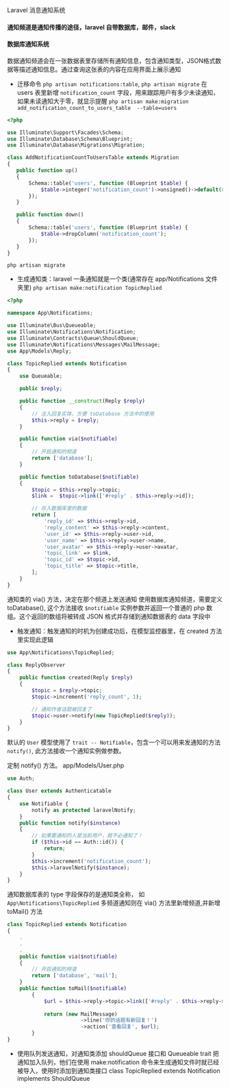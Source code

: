 Laravel 消息通知系统

#### 通知频道是通知传播的途径，laravel 自带数据库，邮件，slack

#### 数据库通知系统
数据通知频道会在一张数据表里存储所有通知信息，包含通知类型，JSON格式数据等描述通知信息。通过查询这张表的内容在应用界面上展示通知

* 迁移命令 `php artisan notifications:table`, `php artisan migrate`
  在 users 表里新增 `notification_count` 字段，用来跟踪用户有多少未读通知，如果未读通知大于零，就显示提醒
  `php artisan make:migration add_notification_count_to_users_table  --table=users`
  
 ```php
<?php

use Illuminate\Support\Facades\Schema;
use Illuminate\Database\Schema\Blueprint;
use Illuminate\Database\Migrations\Migration;

class AddNotificationCountToUsersTable extends Migration
{
    public function up()
    {
        Schema::table('users', function (Blueprint $table) {
            $table->integer('notification_count')->unsigned()->default(0);
        });
    }

    public function down()
    {
        Schema::table('users', function (Blueprint $table) {
            $table->dropColumn('notification_count');
        });
    }
}
```

  `php artisan migrate`

* 生成通知类：laravel 一条通知就是一个类(通常存在 app/Notifications 文件夹里) `php artisan make:notification TopicReplied`

```php
<?php

namespace App\Notifications;

use Illuminate\Bus\Queueable;
use Illuminate\Notifications\Notification;
use Illuminate\Contracts\Queue\ShouldQueue;
use Illuminate\Notifications\Messages\MailMessage;
use App\Models\Reply;

class TopicReplied extends Notification
{
    use Queueable;

    public $reply;

    public function __construct(Reply $reply)
    {
        // 注入回复实体，方便 toDatabase 方法中的使用
        $this->reply = $reply;
    }

    public function via($notifiable)
    {
        // 开启通知的频道
        return ['database'];
    }

    public function toDatabase($notifiable)
    {
        $topic = $this->reply->topic;
        $link =  $topic->link(['#reply' . $this->reply->id]);

        // 存入数据库里的数据
        return [
            'reply_id' => $this->reply->id,
            'reply_content' => $this->reply->content,
            'user_id' => $this->reply->user->id,
            'user_name' => $this->reply->user->name,
            'user_avatar' => $this->reply->user->avatar,
            'topic_link' => $link,
            'topic_id' => $topic->id,
            'topic_title' => $topic->title,
        ];
    }
}
```

通知类的 via() 方法，决定在那个频道上发送通知
使用数据库通知频道，需要定义 toDatabase(), 这个方法接收 `$notifiable` 实例参数并返回一个普通的 php 数组。这个返回的数组将被转成 JSON 格式并存储到通知数据表的 data 字段中

* 触发通知：触发通知的时机为创建成功后，在模型监控器里，在 created 方法里实现此逻辑
```php
use App\Notifications\TopicReplied;

class ReplyObserver
{
    public function created(Reply $reply)
    {
        $topic = $reply->topic;
        $topic->increment('reply_count', 1);

        // 通知作者话题被回复了
        $topic->user->notify(new TopicReplied($reply));
    }
}
```

默认的 `User` 模型使用了 `trait -- Notifiable`，包含一个可以用来发通知的方法 `notify()`, 此方法接收一个通知实例做参数。

定制 notify() 方法。
app/Models/User.php
```php
use Auth;

class User extends Authenticatable
{
    use Notifiable {
        notify as protected laravelNotify;
    }
    public function notify($instance)
    {
        // 如果要通知的人是当前用户，就不必通知了！
        if ($this->id == Auth::id()) {
            return;
        }
        $this->increment('notification_count');
        $this->laravelNotify($instance);
    }
}
```

通知数据库表的 type 字段保存的是通知类全称， 如 `App\Notifications\TopicReplied`
多频道通知则在 via() 方法里新增频道,并新增 toMail() 方法

```php
class TopicReplied extends Notification
{
    .
    .
    .
    public function via($notifiable)
    {
        // 开启通知的频道
        return ['database', 'mail'];
    }
    public function toMail($notifiable)
        {
            $url = $this->reply->topic->link(['#reply' . $this->reply->id]);
    
            return (new MailMessage)
                        ->line('你的话题有新回复！')
                        ->action('查看回复', $url);
        }
}
```

* 使用队列发送通知，对通知类添加 shouldQueue 接口和 Queueable trait 把通知加入队列，他们在使用 make:notification
命令来生成通知文件时就已经被导入，使用时添加到通知类接口 class TopicReplied extends Notification implements ShouldQueue
 
 


